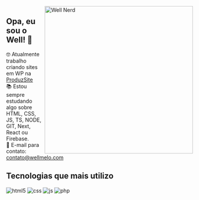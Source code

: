 <img src="https://i.giphy.com/media/13Y7TygzhUgT28/giphy.webp" width="400px" min-width="300px" max-width="400px" align="right" alt="Well Nerd">

<h2>Opa, eu sou o Well! 👋</h2>

<p>🤓 Atualmente trabalho criando sites em WP na <a href="https://produzsite.com" target="_blank">ProduzSite</a><br>
📚 Estou sempre estudando algo sobre HTML, CSS, JS, TS, NODE, GIT, Next, React ou Firebase.<br>
  💌 E-mail para contato: <a href="mailto:contato@wellmelo.com">contato@wellmelo.com</a></p>

## Tecnologias que mais utilizo
<div style="display: inline_block">
  <img align="center" alt="html5" src="https://img.shields.io/badge/HTML5-E34F26?style=for-the-badge&logo=html5&logoColor=white" />
  <img align="center" alt="css" src="https://img.shields.io/badge/CSS3-1572B6?style=for-the-badge&logo=css3&logoColor=white" />
  <img align="center" alt="js" src="https://img.shields.io/badge/JavaScript-F7DF1E?style=for-the-badge&logo=javascript&logoColor=black" />
  <img align="center" alt="php" src="https://img.shields.io/badge/PHP-777BB4?style=for-the-badge&logo=php&logoColor=white" />
</div>
<br/>
